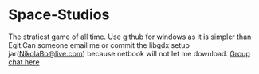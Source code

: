 # Space-Studios
The stratiest game of all time.
Use github for windows as it is simpler than Egit.Can someone email me or commit the libgdx setup jar(NikolaBo@live.com) 
because netbook will not let me download.
[Group chat here](http://webchat.esper.net/?nick=&channels=Space-Studios-Chat")

